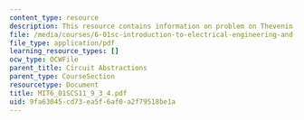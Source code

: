 ```yaml
---
content_type: resource
description: This resource contains information on problem on Thevenin divider.
file: /media/courses/6-01sc-introduction-to-electrical-engineering-and-computer-science-i-spring-2011/9fa63045cd73ea5f6af0a2f79518be1a_MIT6_01SCS11_9_3_4.pdf
file_type: application/pdf
learning_resource_types: []
ocw_type: OCWFile
parent_title: Circuit Abstractions
parent_type: CourseSection
resourcetype: Document
title: MIT6_01SCS11_9_3_4.pdf
uid: 9fa63045-cd73-ea5f-6af0-a2f79518be1a
---
```

